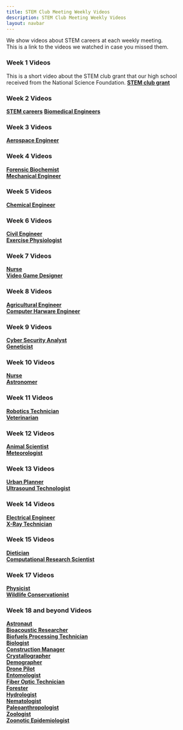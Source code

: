 ```yaml
---
title: STEM Club Meeting Weekly Videos
description: STEM Club Meeting Weekly Videos
layout: navbar
---
```



We show videos about STEM careers at each weekly meeting.                                                 
This is a link to the videos we watched in case you missed them.


### **Week 1 Videos**                                
This is a short video about the STEM club grant that our high school received from the National Science Foundation.
**[STEM club grant](https://www.youtube.com/embed/KlIaY6aWdjo)**


### **Week 2 Videos**                      
**[STEM careers](https://www.youtube.com/embed/3bnMBhO0Ln)**
**[Biomedical Engineers](https://careerinstem.com/product/bioengineer/)**               
                                                                                                                                                                       

### **Week 3 Videos**                                
**[Aerospace Engineer](https://careerinstem.com/product/aerospace-engineer/)**                 
 
 
### **Week 4 Videos**                                
**[Forensic Biochemist](https://careerinstem.com/product/forensic-biochemist/)**                   
**[Mechanical Engineer](https://careerinstem.com/product/mechanical-engineer/)**            
 
 
### **Week 5 Videos**                                
**[Chemical Engineer](https://careerinstem.com/product/chemical-engineer/)**           
 
 
### **Week 6 Videos**                                
**[Civil Engineer](https://careerinstem.com/product/civil-engineer/)**          
**[Exercise Physiologist](https://careerinstem.com/product/exercise-physiologist/)**                             
 
 
### **Week 7 Videos**                                
**[Nurse](https://careerinstem.com/product/nurse/)**                                          
**[Video Game Designer](https://careerinstem.com/product/video-game-designer/)**                                                                                                           


### **Week 8 Videos**                                
**[Agricultural Engineer](https://careerinstem.com/product/agricultural-engineer/)**                  
**[Computer Harware Engineer](https://careerinstem.com/product/computer-engineer/)**                         


### **Week 9 Videos**                                
**[Cyber Security Analyst](https://careerinstem.com/product/cyber-security-analyst/)**             
**[Geneticist](https://careerinstem.com/product/geneticist/)**                              


### **Week 10 Videos**                                
**[Nurse](https://careerinstem.com/product/nurse/)**                                                                  
**[Astronomer](https://careerinstem.com/product/astronomer/)**                                                 


### **Week 11 Videos**                                
**[Robotics Technician](https://careerinstem.com/product/robotics-technician/)**                         
**[Veterinarian](https://careerinstem.com/product/veterinarian/)**                           


### **Week 12 Videos**                                
**[Animal Scientist](https://careerinstem.com/product/animal-scientist/)**                   
**[Meteorologist](https://careerinstem.com/product/meteorologist/)**                                           


### **Week 13 Videos**                                
**[Urban Planner](https://careerinstem.com/product/urban-planner/)**                  
**[Ultrasound Technologist](https://careerinstem.com/product/ultrasound-technologist/)**             


### **Week 14 Videos**                                
**[Electrical Engineer](https://careerinstem.com/product/electrical-engineer/)**                                   
**[X-Ray Technician](https://careerinstem.com/product/x-ray-technician/)**                


### **Week 15 Videos**                                
**[Dietician](https://careerinstem.com/product/dietician/)**                
**[Computational Research Scientist](https://careerinstem.com/product/computational-research-scientist/)**                 


### **Week 17 Videos**                                
**[Physicist](https://careerinstem.com/product/physicist/)**                                     
**[Wildlife Conservationist](https://careerinstem.com/product/wildlife-conservationist/)**              


### **Week 18 and beyond Videos**                                             
**[Astronaut](https://careerinstem.com/product/astronaut/)**                     
**[Bioacoustic Researcher](https://careerinstem.com/product/bioacoustic-researcher/)**                 
**[Biofuels Processing Technician](https://careerinstem.com/product/biofuels-processing-technician/)**           
**[Biologist](https://careerinstem.com/product/biologist/)**                                        
**[Construction Manager](https://careerinstem.com/product/construction-manager/)**                
**[Crystallographer](https://careerinstem.com/product/crystallographer/)**                            
**[Demographer](https://careerinstem.com/product/demographer/)**                         
**[Drone Pilot](https://careerinstem.com/product/drone-pilot/)**                 
**[Entomologist](https://careerinstem.com/product/entomologist/)**                                     
**[Fiber Optic Technician](https://careerinstem.com/product/fiber-optic-technician/)**               
**[Forester](https://careerinstem.com/product/forester/)**                                    
**[Hydrologist](https://careerinstem.com/product/hydrologist/)**                                                       
**[Nematologist](https://careerinstem.com/product/nematologist/)**                                                                              
**[Paleoanthropologist](https://careerinstem.com/product/paleoanthropologist/)**                                                                   
**[Zoologist](https://careerinstem.com/product/zoologist/)**                            
**[Zoonotic Epidemiologist](https://careerinstem.com/product/zoonotic-epidemiologist/)**                 
